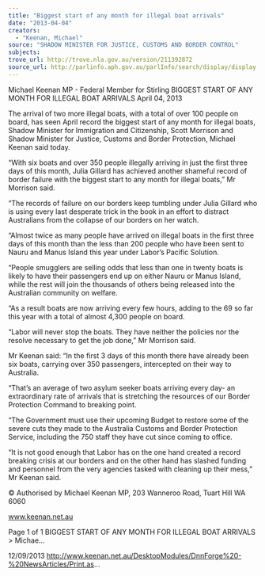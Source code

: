 ```yaml
---
title: "Biggest start of any month for illegal boat arrivals"
date: "2013-04-04"
creators:
  - "Keenan, Michael"
source: "SHADOW MINISTER FOR JUSTICE, CUSTOMS AND BORDER CONTROL"
subjects:
trove_url: http://trove.nla.gov.au/version/211392872
source_url: http://parlinfo.aph.gov.au/parlInfo/search/display/display.w3p;query=Id%3A%22media/pressrel/2721517%22
---
```


 Michael Keenan MP - Federal Member for  Stirling BIGGEST START OF ANY MONTH FOR  ILLEGAL BOAT ARRIVALS April 04, 2013

 The arrival of two more illegal boats, with a total of over 100 people on board, has seen April record the biggest start of any  month  for  illegal  boats,  Shadow  Minister  for  Immigration  and  Citizenship,  Scott  Morrison  and  Shadow  Minister  for Justice, Customs and Border Protection, Michael Keenan said today.

 “With six boats and over 350 people illegally arriving in just the first three days of this month, Julia Gillard has achieved another shameful record of border failure with the biggest start to any month for illegal boats,” Mr Morrison said.

 “The records of failure on our borders keep tumbling under Julia Gillard who is using every last desperate trick in the book in an effort to distract Australians from the collapse of our borders on her watch.

 “Almost twice as many people have arrived on illegal boats in the  first three days of this month than  the less than  200 people who have been sent to Nauru and Manus Island this year under Labor’s Pacific Solution.

 “People smugglers are selling odds that less than one in twenty boats is likely to have their passengers end up on either Nauru or Manus Island, while the rest will join the thousands of others being released into the Australian community on welfare.

 “As a result boats are now arriving every few hours, adding to the 69 so far this year with a total of almost 4,300 people on board.

 “Labor  will  never  stop  the  boats.  They  have  neither  the  policies  nor  the  resolve  necessary  to  get  the  job  done,”  Mr  Morrison said.

 Mr  Keenan  said:  “In  the  first  3  days  of  this  month  there  have  already  been  six  boats,  carrying  over  350  passengers, intercepted on their way to Australia.

 “That’s an average of two asylum seeker boats arriving every day- an extraordinary rate of arrivals that is stretching the  resources of our Border Protection Command to breaking point.

 “The Government must use their upcoming Budget to restore some of the severe cuts they made to the Australia Customs and Border Protection Service, including the 750 staff they have cut since coming to office.

 “It is not good enough that Labor has on the one hand created a record breaking crisis at our borders and on the other hand has slashed funding and personnel from the very agencies tasked with cleaning up their mess,” Mr Keenan said. 

 © Authorised by Michael Keenan MP, 203 Wanneroo Road, Tuart Hill WA 6060

 www.keenan.net.au

 Page 1 of 1 BIGGEST START OF ANY MONTH FOR ILLEGAL BOAT ARRIVALS > Michae...

 12/09/2013 http://www.keenan.net.au/DesktopModules/DnnForge%20-%20NewsArticles/Print.as...

